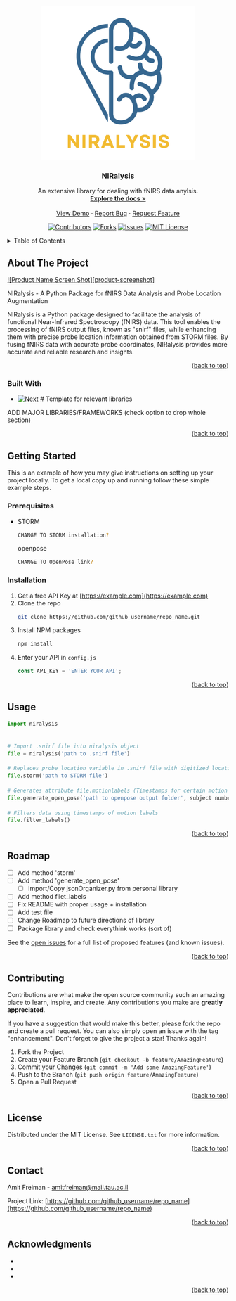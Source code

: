 
<a name="readme-top"></a>


<!-- PROJECT LOGO -->
<br />
<div align="center">
  <a href="https://github.com/Amit-Freiman/Niralysis">
    <img src="img/logo.png" alt="Logo" width="350" height="350">
  </a>

<h3 align="center">NIRalysis</h3>

  <p align="center">
    An extensive library for dealing with fNIRS data anylsis.
    <br />
    <a href="https://github.com/Amit-Freiman/Niralysis"><strong>Explore the docs »</strong></a>
    <br />
    <br />
    <a href="https://github.com/Amit-Freiman/Niralysis">View Demo</a>
    ·
    <a href="https://github.com/Amit-Freiman/Niralysis/issues">Report Bug</a>
    ·
    <a href="https://github.com/Amit-Freiman/Niralysis/issues">Request Feature</a>
  </p>
</div>

<div align="center">

<!-- PROJECT SHIELDS -->
[![Contributors][contributors-shield]][contributors-url]
[![Forks][forks-shield]][forks-url]
[![Issues][issues-shield]][issues-url]
[![MIT License][license-shield]][license-url]

</div>
<!-- TABLE OF CONTENTS -->
<details>
  <summary>Table of Contents</summary>
  <ol>
    <li>
      <a href="#about-the-project">About The Project</a>
      <ul>
        <li><a href="#built-with">Built With</a></li>
      </ul>
    </li>
    <li>
      <a href="#getting-started">Getting Started</a>
      <ul>
        <li><a href="#prerequisites">Prerequisites</a></li>
        <li><a href="#installation">Installation</a></li>
      </ul>
    </li>
    <li><a href="#usage">Usage</a></li>
    <li><a href="#roadmap">Roadmap</a></li>
    <li><a href="#contributing">Contributing</a></li>
    <li><a href="#license">License</a></li>
    <li><a href="#contact">Contact</a></li>
    <li><a href="#acknowledgments">Acknowledgments</a></li>
  </ol>
</details>



<!-- ABOUT THE PROJECT -->
## About The Project

[![Product Name Screen Shot][product-screenshot]](https://example.com)

NIRalysis - A Python Package for fNIRS Data Analysis and Probe Location Augmentation

NIRalysis is a Python package designed to facilitate the analysis of functional Near-Infrared Spectroscopy (fNIRS) data. This tool enables the processing of fNIRS output files, known as "snirf" files, while enhancing them with precise probe location information obtained from STORM files. By fusing fNIRS data with accurate probe coordinates, NIRalysis provides more accurate and reliable research and insights.

<p align="right">(<a href="#readme-top">back to top</a>)</p>



### Built With

* [![Next][Next.js]][Next-url] # Template for relevant libraries 

ADD MAJOR LIBRARIES/FRAMEWORKS (check option to drop whole section)


<p align="right">(<a href="#readme-top">back to top</a>)</p>



<!-- GETTING STARTED -->
## Getting Started

This is an example of how you may give instructions on setting up your project locally.
To get a local copy up and running follow these simple example steps.

### Prerequisites

* STORM
  ```sh
  CHANGE TO STORM installation?
  ```
  openpose
  ```sh
  CHANGE TO OpenPose link? 
  ```

### Installation

1. Get a free API Key at [https://example.com](https://example.com)
2. Clone the repo
   ```sh
   git clone https://github.com/github_username/repo_name.git
   ```
3. Install NPM packages
   ```sh
   npm install
   ```
4. Enter your API in `config.js`
   ```js
   const API_KEY = 'ENTER YOUR API';
   ```

<p align="right">(<a href="#readme-top">back to top</a>)</p>



<!-- USAGE EXAMPLES -->
## Usage

```python
import niralysis


# Import .snirf file into niralysis object
file = niralysis('path to .snirf file')

# Replaces probe_location variable in .snirf file with digitized locations from STORM input
file.storm('path to STORM file')

# Generates attribute file.motionlabels (Timestamps for certain motion labels from video) 
file.generate_open_pose('path to openpose output folder', subject number in openpose, beginning of recording)

# Filters data using timestamps of motion labels 
file.filter_labels()
```


<p align="right">(<a href="#readme-top">back to top</a>)</p>



<!-- ROADMAP -->
## Roadmap

- [ ] Add method 'storm'
- [ ] Add method 'generate_open_pose'
    - [ ] Import/Copy jsonOrganizer.py from personal library
- [ ] Add method filet_labels
- [ ] Fix README with proper usage + installation 
- [ ] Add test file 
- [ ] Change Roadmap to future directions of library
- [ ] Package library and check everythink works (sort of)

See the [open issues](https://github.com/github_username/repo_name/issues) for a full list of proposed features (and known issues).

<p align="right">(<a href="#readme-top">back to top</a>)</p>



<!-- CONTRIBUTING -->
## Contributing

Contributions are what make the open source community such an amazing place to learn, inspire, and create. Any contributions you make are **greatly appreciated**.

If you have a suggestion that would make this better, please fork the repo and create a pull request. You can also simply open an issue with the tag "enhancement".
Don't forget to give the project a star! Thanks again!

1. Fork the Project
2. Create your Feature Branch (`git checkout -b feature/AmazingFeature`)
3. Commit your Changes (`git commit -m 'Add some AmazingFeature'`)
4. Push to the Branch (`git push origin feature/AmazingFeature`)
5. Open a Pull Request

<p align="right">(<a href="#readme-top">back to top</a>)</p>



<!-- LICENSE -->
## License

Distributed under the MIT License. See `LICENSE.txt` for more information.

<p align="right">(<a href="#readme-top">back to top</a>)</p>



<!-- CONTACT -->
## Contact

Amit Freiman - amitfreiman@mail.tau.ac.il

Project Link: [https://github.com/github_username/repo_name](https://github.com/github_username/repo_name)

<p align="right">(<a href="#readme-top">back to top</a>)</p>



<!-- ACKNOWLEDGMENTS -->
## Acknowledgments

* []()
* []()
* []()

<p align="right">(<a href="#readme-top">back to top</a>)</p>



<!-- MARKDOWN LINKS & IMAGES -->
<!-- https://www.markdownguide.org/basic-syntax/#reference-style-links -->
[contributors-shield]: https://img.shields.io/github/contributors/Amit-Freiman/Niralysis.svg?style=for-the-badge
[contributors-url]: https://github.com/Amit-Freiman/Niralysis/graphs/contributors
[forks-shield]: https://img.shields.io/github/forks/Amit-Freiman/Niralysis.svg?style=for-the-badge
[forks-url]: https://github.com/Amit-Freiman/Niralysis/forks
[issues-shield]: https://img.shields.io/github/issues/Amit-Freiman/Niralysis.svg?style=for-the-badge
[issues-url]: https://github.com/github_username/repo_name/issues
[license-shield]: https://img.shields.io/github/license/Amit-Freiman/Niralysis.svg?style=for-the-badge
[license-url]: https://github.com/Amit-Freiman/Niralysis/blob/main/LICENSE
[Next.js]: https://img.shields.io/badge/next.js-000000?style=for-the-badge&logo=nextdotjs&logoColor=white
[Next-url]: https://nextjs.org/